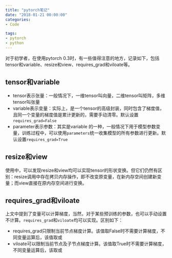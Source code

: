 ```yaml
---
title: "pytorch笔记"
date: "2018-01-21 00:00:00"
categories:
- Code

tags: 
- pytorch
- python
---
```


对于初学者，在使用pytorch 0.3时，有一些值得注意的地方，记录如下，包括tensor和variable、resize和view、requires_grad和viloate等。
<!-- more -->

## tensor和variable

- tensor表示张量：一般情况下，一维tensor叫向量，二维tensor叫矩阵，多维tensor叫张量
- variable表示变量：实际上，是一个tensor的高级封装，同时包含了梯度值，且同一个变量的梯度值是累计更新的，需要手动清零。默认设置`requires_grad=False`
- parameter表示参数：其实是variable 的一种，一般情况下用于模型参数变量，训练过程中，可以使用`parameters`统一收集模型的所有参数进行更新。默认设置`requires_grad=True`

## resize和view

使用中，可以发现resize和view均可以实现tensor的形状变换。但它们仍然有区别：resize调用中存在拷贝内存操作，即不改变原变量，在新内存空间创建新变量；而view直接在原内存空间进行变换。

## requires_grad和viloate

上文中提到了变量可以计算梯度，当然，对于某些预训练的参数，也可以手动设置不计算。`requires_grad`和`viloate`均可以实现。区别如下：

- requires_grad只限制当前节点梯度计算。该值取False时不需要计算梯度，不同变量运算后，该值取或
- viloate可以限制当前节点及子节点梯度计算。该值取True时不需要计算梯度，不同变量运算后，该取或